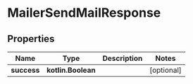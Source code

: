
# MailerSendMailResponse

## Properties
| Name | Type | Description | Notes |
| ------------ | ------------- | ------------- | ------------- |
| **success** | **kotlin.Boolean** |  |  [optional] |
